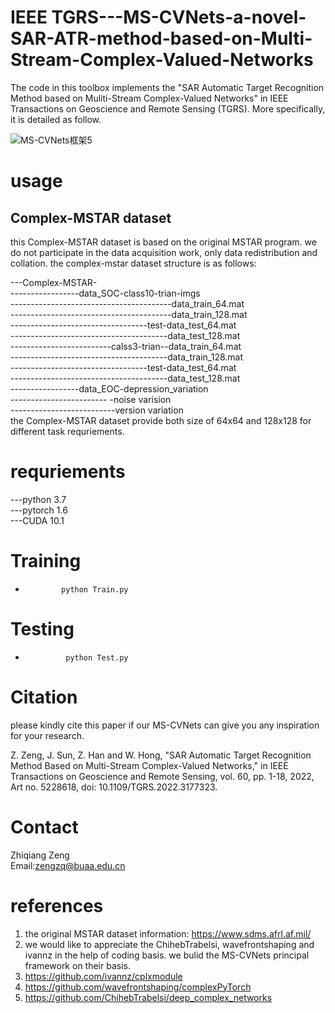 # IEEE TGRS---MS-CVNets-a-novel-SAR-ATR-method-based-on-Multi-Stream-Complex-Valued-Networks

The code in this toolbox implements the "SAR Automatic Target Recognition Method based on Muliti-Stream Complex-Valued Networks" in IEEE Transactions on Geoscience and Remote Sensing (TGRS). More specifically, it is detailed as follow.

![MS-CVNets框架5](https://user-images.githubusercontent.com/44805578/169686156-a2f9dfa9-ce57-4659-8884-bc3ec90c6e5b.png)

# usage
## Complex-MSTAR dataset
this Complex-MSTAR dataset is based on the original MSTAR program. we do not participate in the data acquisition work, only data redistribution and collation. the complex-mstar dataset structure is as follows:

---Complex-MSTAR-<br>
-----------------data_SOC-class10-trian-imgs<br>
----------------------------------------data_train_64.mat<br>
----------------------------------------data_train_128.mat<br>
----------------------------------test-data_test_64.mat<br>
---------------------------------------data_test_128.mat<br>
-------------------------calss3-trian--data_train_64.mat<br>
---------------------------------------data_train_128.mat<br>
----------------------------------test-data_test_64.mat<br>
---------------------------------------data_test_128.mat<br>
-----------------data_EOC-depression_variation<br>
------------------------ -noise varision<br>
--------------------------version variation<br>
the Complex-MSTAR dataset provide both size of 64x64 and 128x128 for different task requriements.

# requriements
---python 3.7  
---pytorch 1.6  
---CUDA 10.1  

# Training

-             python Train.py                        

# Testing

-              python Test.py                 


# Citation
please kindly cite this paper if our MS-CVNets can give you any inspiration for your research.  

Z. Zeng, J. Sun, Z. Han and W. Hong, "SAR Automatic Target Recognition Method Based on Multi-Stream Complex-Valued Networks," in IEEE Transactions on Geoscience and Remote Sensing, vol. 60, pp. 1-18, 2022, Art no. 5228618, doi: 10.1109/TGRS.2022.3177323.

# Contact
Zhiqiang Zeng  
Email:zengzq@buaa.edu.cn  

# references
1. the original MSTAR dataset information:  https://www.sdms.afrl.af.mil/
2. we would like to appreciate the ChihebTrabelsi, wavefrontshaping and ivannz in the help of coding basis. we bulid the MS-CVNets principal framework on their basis.<br>
3. https://github.com/ivannz/cplxmodule  
4. https://github.com/wavefrontshaping/complexPyTorch  
5. https://github.com/ChihebTrabelsi/deep_complex_networks                            


